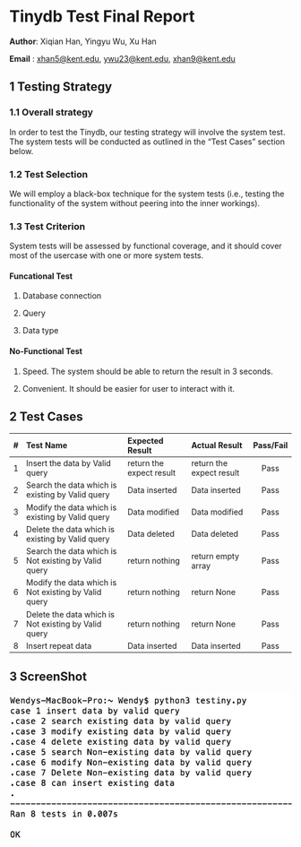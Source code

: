 # Tinydb Test Final Report

**Author**: Xiqian Han, Yingyu Wu, Xu Han

**Email** : xhan5@kent.edu, ywu23@kent.edu, xhan9@kent.edu

## 1 Testing Strategy

### 1.1 Overall strategy

In order to test the Tinydb, our testing strategy will involve the system test. The system tests will be conducted as outlined in the “Test Cases” section below.

### 1.2 Test Selection

We will employ a black-box technique for the system tests (i.e., testing the functionality of the system without peering into the inner workings).

### 1.3 Test Criterion

System tests will be assessed by functional coverage, and it should cover most of the usercase with one or more system tests.

#### Funcational Test

1) Database connection

2) Query

3) Data type 

#### No-Functional Test


1) Speed. The system should be able to return the result in 3 seconds.

2) Convenient. It should be easier for user to interact with it.
  


## 2 Test Cases

| # | Test Name |   Expected Result | Actual Result | Pass/Fail |
|:-:|:----------|:----------------|:--------------|:---------:|
| 1 | Insert the data by Valid query | return the expect result | return the expect result | Pass |
| 2 | Search the data which is existing by Valid query | Data inserted | Data inserted | Pass |
| 3 | Modify the data which is existing by Valid query | Data modified | Data modified | Pass |
| 4 | Delete the data which is existing by Valid query | Data deleted | Data deleted | Pass |
| 5 | Search the data which is Not existing by Valid query | return nothing | return empty array | Pass |
| 6 | Modify the data which is Not existing by Valid query | return nothing | return None | Pass |
| 7 | Delete the data which is Not existing by Valid query | return nothing | return None | Pass |
| 8 | Insert repeat data | Data inserted | Data inserted | Pass |

## 3 ScreenShot


![Alt text](final.jpg)












